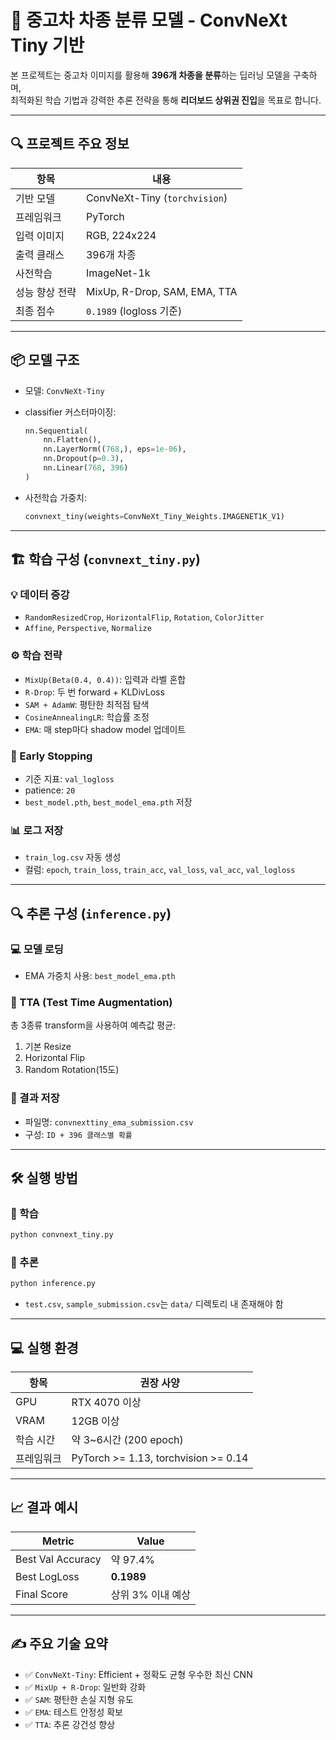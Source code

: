 # 🚗 중고차 차종 분류 모델 - ConvNeXt Tiny 기반

본 프로젝트는 중고차 이미지를 활용해 **396개 차종을 분류**하는 딥러닝 모델을 구축하며,  
최적화된 학습 기법과 강력한 추론 전략을 통해 **리더보드 상위권 진입**을 목표로 합니다.

---

## 🔍 프로젝트 주요 정보

| 항목 | 내용 |
|------|------|
| 기반 모델 | ConvNeXt-Tiny (`torchvision`) |
| 프레임워크 | PyTorch |
| 입력 이미지 | RGB, 224x224 |
| 출력 클래스 | 396개 차종 |
| 사전학습 | ImageNet-1k |
| 성능 향상 전략 | MixUp, R-Drop, SAM, EMA, TTA |
| 최종 점수 | `0.1989` (logloss 기준) |

---

## 📦 모델 구조

- 모델: `ConvNeXt-Tiny`
- classifier 커스터마이징:
  ```python
  nn.Sequential(
      nn.Flatten(),
      nn.LayerNorm((768,), eps=1e-06),
      nn.Dropout(p=0.3),
      nn.Linear(768, 396)
  )
  ```

- 사전학습 가중치:
  ```python
  convnext_tiny(weights=ConvNeXt_Tiny_Weights.IMAGENET1K_V1)
  ```

---

## 🏗️ 학습 구성 (`convnext_tiny.py`)

### 💡 데이터 증강
- `RandomResizedCrop`, `HorizontalFlip`, `Rotation`, `ColorJitter`
- `Affine`, `Perspective`, `Normalize`

### ⚙️ 학습 전략
- `MixUp(Beta(0.4, 0.4))`: 입력과 라벨 혼합
- `R-Drop`: 두 번 forward + KLDivLoss
- `SAM + AdamW`: 평탄한 최적점 탐색
- `CosineAnnealingLR`: 학습률 조정
- `EMA`: 매 step마다 shadow model 업데이트

### 🧪 Early Stopping
- 기준 지표: `val_logloss`
- patience: `20`
- `best_model.pth`, `best_model_ema.pth` 저장

### 📊 로그 저장
- `train_log.csv` 자동 생성
- 컬럼: `epoch`, `train_loss`, `train_acc`, `val_loss`, `val_acc`, `val_logloss`

---

## 🔍 추론 구성 (`inference.py`)

### 💻 모델 로딩
- EMA 가중치 사용: `best_model_ema.pth`

### 🔁 TTA (Test Time Augmentation)
총 3종류 transform을 사용하여 예측값 평균:
1. 기본 Resize
2. Horizontal Flip
3. Random Rotation(15도)

### 📂 결과 저장
- 파일명: `convnexttiny_ema_submission.csv`
- 구성: `ID + 396 클래스별 확률`

---

## 🛠️ 실행 방법

### 📌 학습
```bash
python convnext_tiny.py
```

### 📌 추론
```bash
python inference.py
```

- `test.csv`, `sample_submission.csv`는 `data/` 디렉토리 내 존재해야 함

---

## 💻 실행 환경

| 항목 | 권장 사양 |
|------|----------|
| GPU | RTX 4070 이상 |
| VRAM | 12GB 이상 |
| 학습 시간 | 약 3~6시간 (200 epoch) |
| 프레임워크 | PyTorch >= 1.13, torchvision >= 0.14 |

---

## 📈 결과 예시

| Metric | Value |
|--------|--------|
| Best Val Accuracy | 약 97.4% |
| Best LogLoss | **0.1989** |
| Final Score | 상위 3% 이내 예상 |

---

## ✍️ 주요 기술 요약

- ✅ `ConvNeXt-Tiny`: Efficient + 정확도 균형 우수한 최신 CNN
- ✅ `MixUp + R-Drop`: 일반화 강화
- ✅ `SAM`: 평탄한 손실 지형 유도
- ✅ `EMA`: 테스트 안정성 확보
- ✅ `TTA`: 추론 강건성 향상
